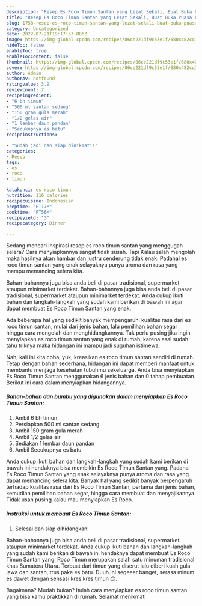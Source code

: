 ```yaml
---
description: "Resep Es Roco Timun Santan yang Lezat Sekali, Buat Buka Puasa Lezat"
title: "Resep Es Roco Timun Santan yang Lezat Sekali, Buat Buka Puasa Lezat"
slug: 1758-resep-es-roco-timun-santan-yang-lezat-sekali-buat-buka-puasa-lezat
category: Uncategorized
date: 2022-07-21T19:17:53.886Z
image: https://img-global.cpcdn.com/recipes/86ce221df9c53e1f/680x482cq70/es-roco-timun-santan-foto-resep-utama.jpg
hideToc: false
enableToc: true
enableTocContent: false
thumbnail: https://img-global.cpcdn.com/recipes/86ce221df9c53e1f/680x482cq70/es-roco-timun-santan-foto-resep-utama.jpg
cover: https://img-global.cpcdn.com/recipes/86ce221df9c53e1f/680x482cq70/es-roco-timun-santan-foto-resep-utama.jpg
author: Admin
authorAv: notfound
ratingvalue: 3.9
reviewcount: 7
recipeingredient:
- "6 bh timun"
- "500 ml santan sedang"
- "150 gram gula merah"
- "1/2 gelas air"
- "1 lembar daun pandan"
- "Secukupnya es batu"
recipeinstructions:

- "Sudah jadi dan siap dinikmati!"
categories:
- Resep
tags:
- es
- roco
- timun

katakunci: es roco timun 
nutrition: 116 calories
recipecuisine: Indonesian
preptime: "PT17M"
cooktime: "PT56M"
recipeyield: "3"
recipecategory: Dinner

---
```



Sedang mencari inspirasi resep es roco timun santan yang menggugah selera? Cara menyiapkannya sangat tidak susah. Tapi Kalau salah mengolah maka hasilnya akan hambar dan justru cenderung tidak enak. Padahal es roco timun santan yang enak selayaknya punya aroma dan rasa yang mampu memancing selera kita.


Bahan-bahannya juga bisa anda beli di pasar tradisional, supermarket ataupun minimarket terdekat. Bahan-bahannya juga bisa anda beli di pasar tradisional, supermarket ataupun minimarket terdekat. Anda cukup ikuti bahan dan langkah-langkah yang sudah kami berikan di bawah ini agar dapat membuat Es Roco Timun Santan yang enak.

Ada beberapa hal yang sedikit banyak mempengaruhi kualitas rasa dari es roco timun santan, mulai dari jenis bahan, lalu pemilihan bahan segar hingga cara mengolah dan menghidangkannya. Tak perlu pusing jika ingin menyiapkan es roco timun santan yang enak di rumah, karena asal sudah tahu triknya maka hidangan ini mampu jadi suguhan istimewa.


Nah, kali ini kita coba, yuk, kreasikan es roco timun santan sendiri di rumah. Tetap dengan bahan sederhana, hidangan ini dapat memberi manfaat untuk membantu menjaga kesehatan tubuhmu sekeluarga. Anda bisa menyiapkan Es Roco Timun Santan menggunakan 6 jenis bahan dan 0 tahap pembuatan. Berikut ini cara dalam menyiapkan hidangannya.

<!--inarticleads1-->

##### Bahan-bahan dan bumbu yang digunakan dalam menyiapkan Es Roco Timun Santan:

1. Ambil 6 bh timun
1. Persiapkan 500 ml santan sedang
1. Ambil 150 gram gula merah
1. Ambil 1/2 gelas air
1. Sediakan 1 lembar daun pandan
1. Ambil Secukupnya es batu


Anda cukup ikuti bahan dan langkah-langkah yang sudah kami berikan di bawah ini hendaknya bisa membikin Es Roco Timun Santan yang. Padahal Es Roco Timun Santan yang enak selayaknya punya aroma dan rasa yang dapat memancing selera kita. Banyak hal yang sedikit banyak berpengaruh terhadap kualitas rasa dari Es Roco Timun Santan, pertama dari jenis bahan, kemudian pemilihan bahan segar, hingga cara membuat dan menyajikannya. Tidak usah pusing kalau mau menyiapkan Es Roco. 

<!--inarticleads2-->

##### Instruksi untuk membuat Es Roco Timun Santan:


1. Selesai dan siap dihidangkan!

Bahan-bahannya juga bisa anda beli di pasar tradisional, supermarket ataupun minimarket terdekat. Anda cukup ikuti bahan dan langkah-langkah yang sudah kami berikan di bawah ini hendaknya dapat membuat Es Roco Timun Santan yang. Roco Timun merupakan salah satu minuman tradisional khas Sumatera Utara. Terbuat dari timun yang diserut lalu diberi kuah gula jawa dan santan, trus pake es batu. Duuh.ini segeeer banget, serasa minum es dawet dengan sensasi kres kres timun 😍. 

Bagaimana? Mudah bukan? Itulah cara menyiapkan es roco timun santan yang bisa kamu praktikkan di rumah. Selamat menikmati
